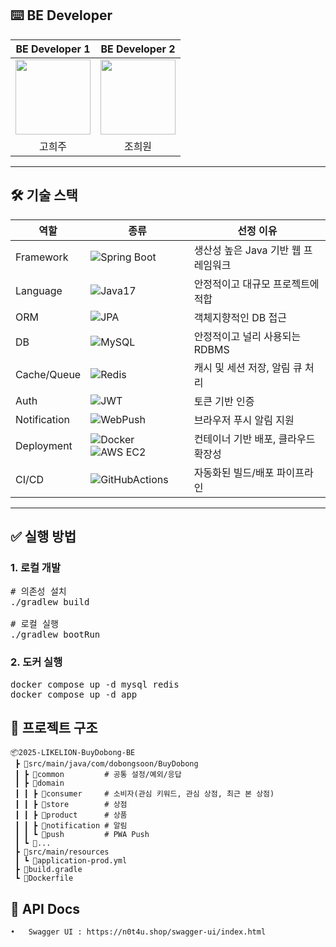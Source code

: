 <!-- prettier-ignore-start -->

## ⌨️ BE Developer

|                                                            BE Developer 1                                                            |                                                            BE Developer 2                                                            |
| :----------------------------------------------------------------------------------------------------------------------------------: | :----------------------------------------------------------------------------------------------------------------------------------: |
| <a href="https://github.com/HeejuKo"><img src="https://avatars.githubusercontent.com/u/142784710?v=4" width="120px;" alt=""/></a>    | <a href="https://github.com/HeewonJo"><img src="https://avatars.githubusercontent.com/u/155250845?v=4" width="120px;" alt=""/></a>    |
|                                                                 고희주                                                                 |                                                                 조희원                                                                 |

---

## 🛠 기술 스택

| **역할**     | **종류**                                                                                                                                                                                                                 | **선정 이유**                     |
| ------------ | ------------------------------------------------------------------------------------------------------------------------------------------------------------------------------------------------------------------------ | -------------------------------- |
| Framework    | ![Spring Boot](https://img.shields.io/badge/SpringBoot-6DB33F?style=for-the-badge&logo=springboot&logoColor=white)                                                                                                       | 생산성 높은 Java 기반 웹 프레임워크 |
| Language     | ![Java17](https://img.shields.io/badge/Java%2017-007396?style=for-the-badge&logo=openjdk&logoColor=white)                                                                                                                | 안정적이고 대규모 프로젝트에 적합   |
| ORM          | ![JPA](https://img.shields.io/badge/JPA%20(Hibernate)-59666C?style=for-the-badge&logo=hibernate&logoColor=white)                                                                                                        | 객체지향적인 DB 접근                |
| DB           | ![MySQL](https://img.shields.io/badge/MySQL%208-4479A1?style=for-the-badge&logo=mysql&logoColor=white)                                                                                                                   | 안정적이고 널리 사용되는 RDBMS      |
| Cache/Queue  | ![Redis](https://img.shields.io/badge/Redis-DC382D?style=for-the-badge&logo=redis&logoColor=white)                                                                                                                       | 캐시 및 세션 저장, 알림 큐 처리      |
| Auth         | ![JWT](https://img.shields.io/badge/JWT-000000?style=for-the-badge&logo=jsonwebtokens&logoColor=white)                                                                                                                   | 토큰 기반 인증                      |
| Notification | ![WebPush](https://img.shields.io/badge/WebPush-5A0FC8?style=for-the-badge&logo=GoogleChrome&logoColor=white)                                                                                                            | 브라우저 푸시 알림 지원              |
| Deployment   | ![Docker](https://img.shields.io/badge/Docker-2496ED?style=for-the-badge&logo=docker&logoColor=white) ![AWS EC2](https://img.shields.io/badge/AWS%20EC2-FF9900?style=for-the-badge&logo=amazonec2&logoColor=white)        | 컨테이너 기반 배포, 클라우드 확장성  |
| CI/CD        | ![GitHubActions](https://img.shields.io/badge/GitHubActions-2088FF?style=for-the-badge&logo=githubactions&logoColor=white)                                                                                               | 자동화된 빌드/배포 파이프라인        |

---

## ✅ 실행 방법

### 1. 로컬 개발
<pre>
# 의존성 설치
./gradlew build

# 로컬 실행
./gradlew bootRun
</pre>

### 2. 도커 실행
<pre>
docker compose up -d mysql redis
docker compose up -d app
</pre>

## 📂 프로젝트 구조
```
📦2025-LIKELION-BuyDobong-BE
 ┣ 📂src/main/java/com/dobongsoon/BuyDobong
 ┃ ┣ 📂common         # 공통 설정/예외/응답
 ┃ ┣ 📂domain
 ┃ ┃ ┣ 📂consumer     # 소비자(관심 키워드, 관심 상점, 최근 본 상점)
 ┃ ┃ ┣ 📂store        # 상점
 ┃ ┃ ┣ 📂product      # 상품
 ┃ ┃ ┣ 📂notification # 알림
 ┃ ┃ ┗ 📂push         # PWA Push
 ┃ ┗ 📂...
 ┣ 📂src/main/resources
 ┃ ┗ 📜application-prod.yml
 ┣ 📜build.gradle
 ┗ 📜Dockerfile
```

 ## 📄 API Docs
	•	Swagger UI : https://n0t4u.shop/swagger-ui/index.html
